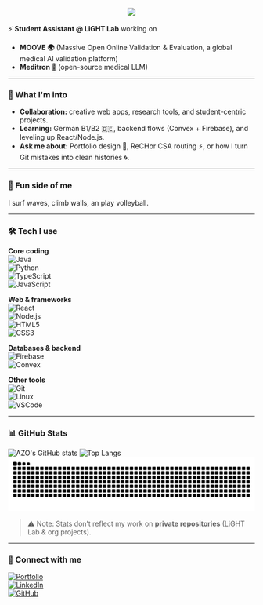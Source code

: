 <p align="center">
  <img src="https://capsule-render.vercel.app/api?text=Hey%2C%20I'm%20Omar%20(AZO)!%20👋&animation=fadeIn&type=waving&color=0:000000,100:d72638&height=100&fontColor=ffffff"/>
</p>


⚡ **Student Assistant @ LiGHT Lab** working on  
- **MOOVE 🌍** (Massive Open Online Validation & Evaluation, a global medical AI validation platform)  
- **Meditron 🧠** (open-source medical LLM)  

---

### 🔭 What I'm into  
- **Collaboration:** creative web apps, research tools, and student-centric projects.  
- **Learning:** German B1/B2 🇩🇪, backend flows (Convex + Firebase), and leveling up React/Node.js.  
- **Ask me about:** Portfolio design 🎨, ReCHor CSA routing ⚡, or how I turn Git mistakes into clean histories 🌀.  

---

### 🌊 Fun side of me  
I surf waves, climb walls, an play volleyball.  

---

### 🛠️ Tech I use  

**Core coding**  
![Java](https://img.shields.io/badge/Java-ED8B00?logo=java&logoColor=white)  
![Python](https://img.shields.io/badge/Python-3776AB?logo=python&logoColor=white)  
![TypeScript](https://img.shields.io/badge/TypeScript-007ACC?logo=typescript&logoColor=white)  
![JavaScript](https://img.shields.io/badge/JavaScript-F7DF1E?logo=javascript&logoColor=black)  

**Web & frameworks**  
![React](https://img.shields.io/badge/React-20232A?logo=react&logoColor=61DAFB)  
![Node.js](https://img.shields.io/badge/Node.js-339933?logo=node.js&logoColor=white)  
![HTML5](https://img.shields.io/badge/HTML5-E34F26?logo=html5&logoColor=white)  
![CSS3](https://img.shields.io/badge/CSS3-1572B6?logo=css3&logoColor=white)  

**Databases & backend**  
![Firebase](https://img.shields.io/badge/Firebase-FFCA28?logo=firebase&logoColor=black)  
![Convex](https://img.shields.io/badge/Convex-000000?logo=convex&logoColor=white)  

**Other tools**  
![Git](https://img.shields.io/badge/Git-F05032?logo=git&logoColor=white)  
![Linux](https://img.shields.io/badge/Linux-FCC624?logo=linux&logoColor=black)  
![VSCode](https://img.shields.io/badge/VSCode-007ACC?logo=visual-studio-code&logoColor=white)  

---

### 📊 GitHub Stats  
![AZO's GitHub stats](https://github-readme-stats.vercel.app/api?username=AZOGOAT&show_icons=true&count_private=true&theme=radical)  ![Top Langs](https://github-readme-stats.vercel.app/api/top-langs/?username=AZOGOAT&layout=compact&theme=radical&count_private=true)  
![Snake animation](https://github.com/azogoat/azogoat/blob/output/github-contribution-grid-snake.svg)

> ⚠️ Note: Stats don’t reflect my work on **private repositories** (LiGHT Lab & org projects).  
---

### 🔗 Connect with me  
[![Portfolio](https://img.shields.io/badge/Portfolio-000?style=for-the-badge&logo=vercel&logoColor=white)](https://azogoat.github.io/Portfolio)  
[![LinkedIn](https://img.shields.io/badge/LinkedIn-0077B5?style=for-the-badge&logo=linkedin&logoColor=white)](https://www.linkedin.com/in/omar-ziyad-azgaoui/)  
[![GitHub](https://img.shields.io/badge/GitHub-100000?style=for-the-badge&logo=github&logoColor=white)](https://github.com/AZOGOAT)  
